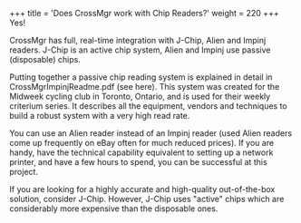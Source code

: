 +++ 
title = 'Does CrossMgr work with Chip Readers?'
weight = 220
+++
Yes!

CrossMgr has full, real-time integration with J-Chip, Alien and Impinj readers.  J-Chip is an active chip system, Alien and Impinj use passive (disposable) chips.

Putting together a passive chip reading system is explained in detail in CrossMgrImpinjReadme.pdf (see here).  This system was created for the Midweek cycling club in Toronto, Ontario, and is used for their weekly criterium series.  It describes all the equipment, vendors and techniques to build a robust system with a very high read rate.

You can use an Alien reader instead of an Impinj reader (used Alien readers come up frequently on eBay often for much reduced prices).
If you are handy, have the technical capability equivalent to setting up a network printer, and have a few hours to spend, you can be successful at this project.

If you are looking for a highly accurate and high-quality out-of-the-box solution, consider J-Chip.  However, J-Chip uses "active" chips which are considerably more expensive than the disposable ones.
